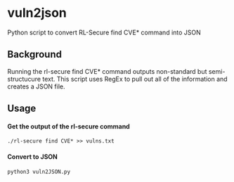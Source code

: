 # vuln2json
Python script to convert RL-Secure find CVE* command into JSON

## Background
Running the rl-secure find CVE* command outputs non-standard but semi-structucure text. This script uses RegEx to pull out all of the information and creates a JSON file. 

## Usage
#### Get the output of the rl-secure command
```
./rl-secure find CVE* >> vulns.txt
```
#### Convert to JSON
```
python3 vuln2JSON.py
```
